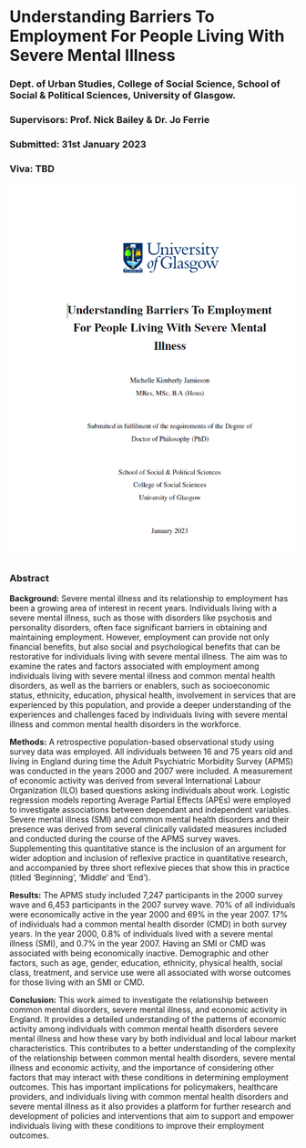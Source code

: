 # Understanding Barriers To Employment For People Living With Severe Mental Illness

### Dept. of Urban Studies, College of Social Science, School of Social & Political Sciences, University of Glasgow. 

### Supervisors: Prof. Nick Bailey & Dr. Jo Ferrie

### Submitted: 31st January 2023

### Viva: TBD

![](figure/frontcover.png)

### Abstract 

**Background:** Severe mental illness and its relationship to employment has been a growing area of interest in recent years. Individuals living with a severe mental illness, such as those with disorders like psychosis and personality disorders, often face significant barriers in obtaining and maintaining employment. However, employment can provide not only financial benefits, but also social and psychological benefits that can be restorative for individuals living with severe mental illness. The aim was to examine the rates and factors associated with employment among individuals living with severe mental illness and common mental health disorders, as well as the barriers or enablers, such as socioeconomic status, ethnicity, education, physical health, involvement in services that are experienced by this population, and provide a deeper understanding of the experiences and challenges faced by individuals living with severe mental illness and common mental health disorders in the workforce.

**Methods:** A retrospective population-based observational study using survey data was employed. All individuals between 16 and 75 years old and living in England during time the Adult Psychiatric Morbidity Survey (APMS) was conducted in the years 2000 and 2007 were included. A measurement of economic activity was derived from several International Labour Organization (ILO) based questions asking individuals about work. Logistic regression models reporting Average Partial Effects (APEs) were employed to investigate associations between dependant and independent variables. Severe mental illness (SMI) and common mental health disorders and their presence was derived from several clinically validated measures included and conducted during the course of the APMS survey waves. Supplementing this quantitative stance is the inclusion of an argument for wider adoption and inclusion of reflexive practice in quantitative research, and accompanied by three short reflexive pieces that show this in practice (titled ‘Beginning’, ‘Middle’ and ‘End’). 

**Results:** The APMS study included 7,247 participants in the 2000 survey wave and 6,453 participants in the 2007 survey wave. 70% of all individuals were economically active in the year 2000 and 69% in the year 2007. 17% of individuals had a common mental health disorder (CMD) in both survey years. In the year 2000, 0.8% of individuals lived with a severe mental illness (SMI), and 0.7% in the year 2007.  Having an SMI or CMD was associated with being economically inactive. Demographic and other factors, such as age, gender, education, ethnicity, physical health, social class, treatment, and service use were all associated with worse outcomes for those living with an SMI or CMD. 

**Conclusion:** This work aimed to investigate the relationship between common mental disorders, severe mental illness, and economic activity in England. It provides a detailed understanding of the patterns of economic activity among individuals with common mental health disorders severe mental illness and how these vary by both individual and local labour market characteristics. This contributes to a better understanding of the complexity of the relationship between common mental health disorders, severe mental illness and economic activity, and the importance of considering other factors that may interact with these conditions in determining employment outcomes. This has important implications for policymakers, healthcare providers, and individuals living with common mental health disorders and severe mental illness as it also provides a platform for further research and development of policies and interventions that aim to support and empower individuals living with these conditions to improve their employment outcomes.
